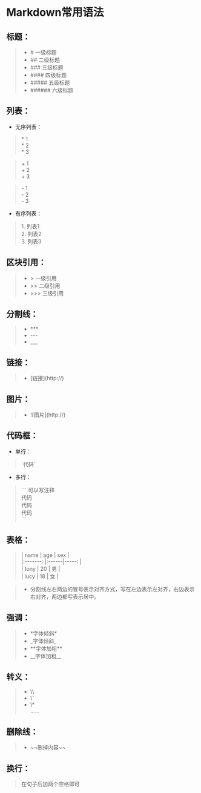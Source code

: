# Markdown常用语法
## 标题：
> * \# 一级标题
> * \#\# 二级标题
> * \#\#\# 三级标题
> * \#\#\#\# 四级标题
> * \#\#\#\#\# 五级标题
> * \#\#\#\#\#\# 六级标题

## 列表：
* 无序列表：
> \* 1  
> \* 2  
> \* 3

> \+ 1  
> \+ 2  
> \+ 3

> \- 1  
> \- 2  
> \- 3
* 有序列表：
> 1\. 列表1  
> 2\. 列表2  
> 3\. 列表3

## 区块引用：
> * \> 一级引用
> * \>\> 二级引用
> * \>\>\> 三级引用

## 分割线：
> * \*\*\*
> * \-\-\-
> * \_\_\_

## 链接：
> * \[链接]\(http://)

## 图片：
> * \!\[图片]\(http://)

## 代码框：
* 单行：  
> \`代码\`  

* 多行：  
> \`\`\` 可以写注释  
> 代码  
> 代码  
> 代码  
> \`\`\`

## 表格：
> | name | age | sex |  
> |:\-\-\-\-\-\-\-: |:\-\-\-\-\-\-|\-\-\-\-\-: |  
> | tony | 20 | 男 |  
> | lucy | 18 | 女 |

> * 分割线左右两边的冒号表示对齐方式，写在左边表示左对齐，右边表示右对齐，两边都写表示居中。

## 强调：
> * \*字体倾斜\*  
> * \_字体倾斜\_  
> * \*\*字体加粗\*\*  
> * \_\_字体加粗\_\_

## 转义：
> * \\\\  
> * \\\`  
> * \\\*  
> ……

## 删除线：
> * \~\~删掉内容\~\~

## 换行：
> 在句子后加两个空格即可  

